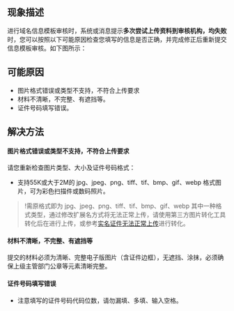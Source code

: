 
## 现象描述

进行域名信息模板审核时，系统或消息提示**多次尝试上传资料到审核机构，均失败**时，您可以按照以下可能原因检查您填写的信息是否正确，并完成修正后重新提交信息模板审核。如下图所示：

## 可能原因
- 图片格式错误或类型不支持，不符合上传要求
- 材料不清晰，不完整、有遮挡等。
- 证件号码填写错误。

## 解决方法
#### 图片格式错误或类型不支持，不符合上传要求
请您重新检查图片类型、大小及证件号码格式：
- 支持55K或大于2M的 jpg、jpeg、png、tiff、tif、bmp、gif、webp 格式图片，可为彩色扫描件或数码照片。
>!需原格式即为 jpg、jpeg、png、tiff、tif、bmp、gif、webp 其中一种格式类型，通过修改扩展名方式将无法正常上传，请使用第三方图片转化工具转化后在进行上传，或参考[实名证件无法正常上传](https://cloud.tencent.com/document/product/242/61993)进行转化。


#### 材料不清晰，不完整、有遮挡等
提交的材料必须为清晰、完整电子版图片（含证件边框），无遮挡、涂抹，必须确保上级主管部门公章等元素清晰完整。

#### 证件号码填写错误
- 注意填写的证件号码代码位数，请勿漏填、多填、输入空格。

